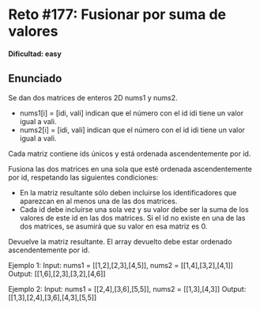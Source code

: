 # Reto #177: Fusionar por suma de valores

#### Dificultad: easy

## Enunciado

Se dan dos matrices de enteros 2D nums1 y nums2.

- nums1[i] = [idi, vali] indican que el número con el id idi tiene un valor igual a vali.
- nums2[i] = [idi, vali] indican que el número con el id idi tiene un valor igual a vali.

Cada matriz contiene ids únicos y está ordenada ascendentemente por id.

Fusiona las dos matrices en una sola que esté ordenada ascendentemente por id, respetando las siguientes condiciones:

- En la matriz resultante sólo deben incluirse los identificadores que aparezcan en al menos una de las dos matrices.
- Cada id debe incluirse una sola vez y su valor debe ser la suma de los valores de este id en las dos matrices. Si el id no existe en una de las dos matrices, se asumirá que su valor en esa matriz es 0.

Devuelve la matriz resultante. El array devuelto debe estar ordenado ascendentemente por id.

Ejemplo 1:
Input: nums1 = [[1,2],[2,3],[4,5]], nums2 = [[1,4],[3,2],[4,1]]
Output: [[1,6],[2,3],[3,2],[4,6]]

Ejemplo 2:
Input: nums1 = [[2,4],[3,6],[5,5]], nums2 = [[1,3],[4,3]]
Output: [[1,3],[2,4],[3,6],[4,3],[5,5]]
